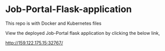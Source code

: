 # Job-Portal-Flask-application
This repo is with Docker and Kubernetes files

View the deployed Job-Portal flask application by clicking the below link,

http://159.122.175.15:32767/


